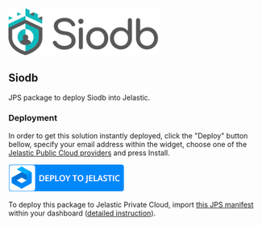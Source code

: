 <img src="images/siodb-logo.png" width="300" alt="Siodb Database Replication"/>

## Siodb

JPS package to deploy Siodb into Jelastic.

### Deployment

In order to get this solution instantly deployed, click the "Deploy" button bellow, specify your email address within the widget, choose one of the [Jelastic Public Cloud providers](https://jelastic.cloud) and press Install.

[![Deploy to Jelastic PaaS](images/deploy-to-jelastic.png)](https://jelastic.com/install-application/?manifest=https://github.com/siodb/siodb-jelastic/raw/master/manifest.yaml)

To deploy this package to Jelastic Private Cloud, import [this JPS manifest](manifest.yaml) within your dashboard ([detailed instruction](https://docs.jelastic.com/environment-import)).

